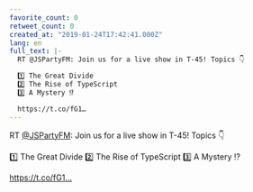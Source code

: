 ```yaml
---
favorite_count: 0
retweet_count: 0
created_at: "2019-01-24T17:42:41.000Z"
lang: en
full_text: |-
  RT @JSPartyFM: Join us for a live show in T-45! Topics 👇

  1️⃣ The Great Divide
  2️⃣ The Rise of TypeScript
  3️⃣ A Mystery ⁉

  https://t.co/fG1…
---
```


RT [@JSPartyFM](https://twitter.com/JSPartyFM): Join us for a live show in T-45!
Topics 👇

1️⃣ The Great Divide 2️⃣ The Rise of TypeScript 3️⃣ A Mystery ⁉

https://t.co/fG1…
